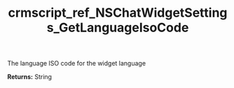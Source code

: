 ﻿---
title: crmscript_ref_NSChatWidgetSettings_GetLanguageIsoCode
description: String NSChatWidgetSettings.GetLanguageIsoCode()
intellisense: NSChatWidgetSettings.GetLanguageIsoCode
keywords: NSChatWidgetSettings, GetLanguageIsoCode
so.topic: reference
---

The language ISO code for the widget language

**Returns:** String


